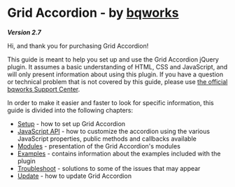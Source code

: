 # Grid Accordion - by [bqworks](http://bqworks.com/) #
*__Version 2.7__*

Hi, and thank you for purchasing Grid Accordion!

This guide is meant to help you set up and use the Grid Accordion jQuery plugin. It assumes a basic understanding of HTML, CSS and JavaScript, and will only present information about using this plugin. If you have a question or technical problem that is not covered by this guide, please use [the official bqworks Support Center](http://support.bqworks.com/home).

In order to make it easier and faster to look for specific information, this guide is divided into the following chapters:

* [Setup](setup.md) - how to set up Grid Accordion
* [JavaScript API](api.md) - how to customize the accordion using the various JavaScript properties, public methods and callbacks available
* [Modules](modules.md) - presentation of the Grid Accordion's  modules
* [Examples](examples.md) - contains information about the examples included with the plugin
* [Troubleshoot](troubleshoot.md) - solutions to some of the issues that may appear
* [Update](update.md) - how to update Grid Accordion
